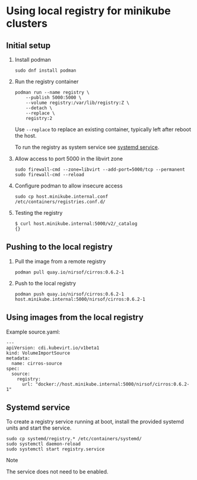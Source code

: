 # Using local registry for minikube clusters

## Initial setup

1. Install podman

   ```
   sudo dnf install podman
   ```

1. Run the registry container

   ```
   podman run --name registry \
       --publish 5000:5000 \
       --volume registry:/var/lib/registry:Z \
       --detach \
       --replace \
       registry:2
   ```

   Use `--replace` to replace an existing container, typically left
   after reboot the host.

   To run the registry as system service see
   [systemd service](#systemd-service).

1. Allow access to port 5000 in the libvirt zone

   ```
   sudo firewall-cmd --zone=libvirt --add-port=5000/tcp --permanent
   sudo firewall-cmd --reload
   ```

1. Configure podman to allow insecure access

   ```
   sudo cp host.minikube.internal.conf /etc/containers/registries.conf.d/
   ```

1. Testing the registry

   ```
   $ curl host.minikube.internal:5000/v2/_catalog
   {}
   ```

## Pushing to the local registry

1. Pull the image from a remote registry

   ```
   podman pull quay.io/nirsof/cirros:0.6.2-1
   ```

1. Push to the local registry

   ```
   podman push quay.io/nirsof/cirros:0.6.2-1 host.minikube.internal:5000/nirsof/cirros:0.6.2-1
   ```

## Using images from the local registry

Example source.yaml:

```
---
apiVersion: cdi.kubevirt.io/v1beta1
kind: VolumeImportSource
metadata:
  name: cirros-source
spec:
  source:
    registry:
      url: "docker://host.minikube.internal:5000/nirsof/cirros:0.6.2-1"
```

## Systemd service

To create a registry service running at boot, install the provided
systemd units and start the service.

```
sudo cp systemd/registry.* /etc/containers/systemd/
sudo systemctl daemon-reload
sudo systemctl start registry.service
```

> [!NOTE]
> The service does not need to be enabled.
